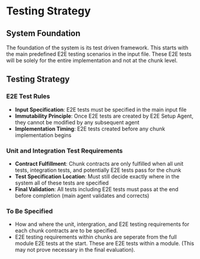 # Testing Strategy

## System Foundation
The foundation of the system is its test driven framework. This starts with the main predefined E2E testing scenarios in the input file. These E2E tests will be solely for the entire implementation and not at the chunk level.

## Testing Strategy

### **E2E Test Rules**
- **Input Specification**: E2E tests must be specified in the main input file
- **Immutability Principle**: Once E2E tests are created by E2E Setup Agent, they cannot be modified by any subsequent agent
- **Implementation Timing**: E2E tests created before any chunk implementation begins

### **Unit and Integration Test Requirements**
- **Contract Fulfillment**: Chunk contracts are only fulfilled when all unit tests, integration tests, and potentially E2E tests pass for the chunk
- **Test Specification Location**: Must still decide exactly where in the system all of these tests are specified
- **Final Validation**: All tests including E2E tests must pass at the end before completion (main agent validates and corrects)

### **To Be Specified**
- How and where the unit, intergration, and E2E testing requirements for each chunk contracts are to be specified. 
- E2E testing requirements within chunks are seperate from the full module E2E tests at the start. These are E2E tests within a module. (This may not prove necessary in the final evaluation).